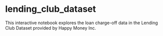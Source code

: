 # lending_club_dataset
This interactive notebook explores the loan charge-off data in the Lending Club Dataset provided by Happy Money Inc.
